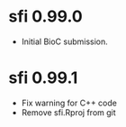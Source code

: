 # sfi 0.99.0

* Initial BioC submission.

# sfi 0.99.1

* Fix warning for C++ code
* Remove sfi.Rproj from git
